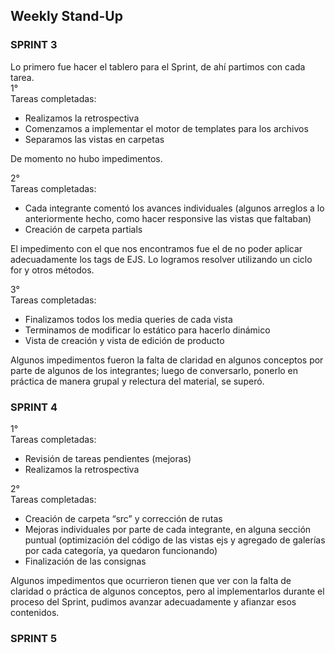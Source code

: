 ## Weekly Stand-Up  
### SPRINT 3  
Lo primero fue hacer el tablero para el Sprint, de ahí partimos con cada tarea.  
1°  
Tareas completadas: 
- Realizamos la retrospectiva  
- Comenzamos a implementar el motor de templates para los archivos  
- Separamos las vistas en carpetas  

De momento no hubo impedimentos.  

2°  
Tareas completadas:  
- Cada integrante comentó los avances individuales (algunos arreglos a lo anteriormente hecho, como hacer responsive las vistas que faltaban)  
- Creación de carpeta partials  

El impedimento con el que nos encontramos fue el de no poder aplicar adecuadamente los tags de EJS. Lo logramos resolver utilizando un ciclo for y otros métodos.  

3°  
Tareas completadas:  
- Finalizamos todos los media queries de cada vista  
- Terminamos de modificar lo estático para hacerlo dinámico  
- Vista de creación y vista de edición de producto  

Algunos impedimentos fueron la falta de claridad en algunos conceptos por parte de algunos de los integrantes; luego de conversarlo, ponerlo en práctica de manera grupal y relectura del material, se superó.

### SPRINT 4  
1°  
Tareas completadas:  
- Revisión de tareas pendientes (mejoras)  
- Realizamos la retrospectiva  
  
2°  
Tareas completadas:  
- Creación de carpeta “src” y corrección de rutas  
- Mejoras individuales por parte de cada integrante, en alguna sección puntual (optimización del código de las vistas ejs y agregado de galerías por cada categoría, ya quedaron funcionando)   
- Finalización de las consignas  

Algunos impedimentos que ocurrieron tienen que ver con la falta de claridad o práctica de algunos conceptos, pero al implementarlos durante el proceso del Sprint, pudimos avanzar adecuadamente y afianzar esos contenidos.  

### SPRINT 5  
